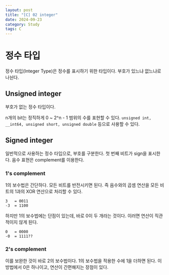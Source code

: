 ```yaml
---
layout: post
title: "[C] 02 integer"
date: 2024-09-23
category: Study
tags: C
---
```

# 정수 타입

정수 타입(Integer Type)은 정수를 표시하기 위한 타입이다. 부호가 있느냐 없느냐로 나뉜다. 

## Unsigned integer

부호가 없는 정수 타입이다. 

n개의 bit는 정직하게 0 ~ 2^n - 1 범위의 수를 표현할 수 있다. `unsigned int, __int64, unsigned short, unsigned double` 등으로 사용할 수 있다.

## Signed integer

일반적으로 사용하는 정수 타입으로, 부호를 구분한다. 첫 번째 비트가 sign을 표시한다. 음수 표현은 complement를 이용한다. 

### 1's complement

1의 보수법은 간단하다. 모든 비트를 반전시키면 된다. 즉 음수와의 곱셈 연산을 모든 비트의 1과의 XOR 연산으로 처리할 수 있다. 

```
3   = 0011
-3  = 1100
```

하지만 1의 보수법에는 단점이 있는데, 바로 0이 두 개라는 것이다. 이러면 연산이 직관적이지 않게 된다. 

```
0   = 0000
-0  = 1111??
```

### 2's complement

이를 보완한 것이 바로 2의 보수법이다. 1의 보수법을 적용한 수에 1을 더하면 된다. 이 방법에서 0은 하나이고, 연산이 간편해지는 장점이 있다. 

